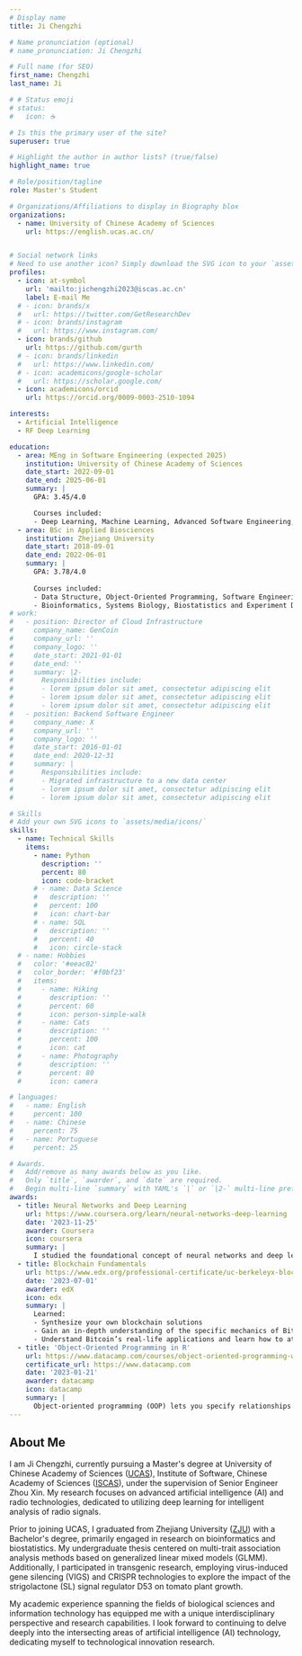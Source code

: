 ```yaml
---
# Display name
title: Ji Chengzhi

# Name pronunciation (optional)
# name_pronunciation: Ji Chengzhi

# Full name (for SEO)
first_name: Chengzhi
last_name: Ji

# # Status emoji
# status:
#   icon: ☕️

# Is this the primary user of the site?
superuser: true

# Highlight the author in author lists? (true/false)
highlight_name: true

# Role/position/tagline
role: Master's Student

# Organizations/Affiliations to display in Biography blox
organizations:
  - name: University of Chinese Academy of Sciences
    url: https://english.ucas.ac.cn/


# Social network links
# Need to use another icon? Simply download the SVG icon to your `assets/media/icons/` folder.
profiles:
  - icon: at-symbol
    url: 'mailto:jichengzhi2023@iscas.ac.cn'
    label: E-mail Me
  # - icon: brands/x
  #   url: https://twitter.com/GetResearchDev
  # - icon: brands/instagram
  #   url: https://www.instagram.com/
  - icon: brands/github
    url: https://github.com/gurth
  # - icon: brands/linkedin
  #   url: https://www.linkedin.com/
  # - icon: academicons/google-scholar
  #   url: https://scholar.google.com/
  - icon: academicons/orcid
    url: https://orcid.org/0009-0003-2510-1094 

interests:
  - Artificial Intelligence
  - RF Deep Learning

education:
  - area: MEng in Software Engineering (expected 2025)
    institution: University of Chinese Academy of Sciences
    date_start: 2022-09-01
    date_end: 2025-06-01
    summary: |
      GPA: 3.45/4.0

      Courses included:
      - Deep Learning, Machine Learning, Advanced Software Engineering, Advanced Algorithm, Pattern Recognition and Machine Learning
  - area: BSc in Applied Biosciences
    institution: Zhejiang University
    date_start: 2018-09-01
    date_end: 2022-06-01
    summary: |
      GPA: 3.78/4.0
      
      Courses included:
      - Data Structure, Object-Oriented Programming, Software Engineering, Stochastic Process, Software Protection Technology
      - Bioinformatics, Systems Biology, Biostatistics and Experiment Design
# work:
#   - position: Director of Cloud Infrastructure
#     company_name: GenCoin
#     company_url: ''
#     company_logo: ''
#     date_start: 2021-01-01
#     date_end: ''
#     summary: |2-
#       Responsibilities include:
#       - lorem ipsum dolor sit amet, consectetur adipiscing elit
#       - lorem ipsum dolor sit amet, consectetur adipiscing elit
#       - lorem ipsum dolor sit amet, consectetur adipiscing elit
#   - position: Backend Software Engineer
#     company_name: X
#     company_url: ''
#     company_logo: ''
#     date_start: 2016-01-01
#     date_end: 2020-12-31
#     summary: |
#       Responsibilities include:
#       - Migrated infrastructure to a new data center
#       - lorem ipsum dolor sit amet, consectetur adipiscing elit
#       - lorem ipsum dolor sit amet, consectetur adipiscing elit

# Skills
# Add your own SVG icons to `assets/media/icons/`
skills:
  - name: Technical Skills
    items:
      - name: Python
        description: ''
        percent: 80
        icon: code-bracket
      # - name: Data Science
      #   description: ''
      #   percent: 100
      #   icon: chart-bar
      # - name: SQL
      #   description: ''
      #   percent: 40
      #   icon: circle-stack
  # - name: Hobbies
  #   color: '#eeac02'
  #   color_border: '#f0bf23'
  #   items:
  #     - name: Hiking
  #       description: ''
  #       percent: 60
  #       icon: person-simple-walk
  #     - name: Cats
  #       description: ''
  #       percent: 100
  #       icon: cat
  #     - name: Photography
  #       description: ''
  #       percent: 80
  #       icon: camera

# languages:
#   - name: English
#     percent: 100
#   - name: Chinese
#     percent: 75
#   - name: Portuguese
#     percent: 25

# Awards.
#   Add/remove as many awards below as you like.
#   Only `title`, `awarder`, and `date` are required.
#   Begin multi-line `summary` with YAML's `|` or `|2-` multi-line prefix and indent 2 spaces below.
awards:
  - title: Neural Networks and Deep Learning
    url: https://www.coursera.org/learn/neural-networks-deep-learning
    date: '2023-11-25'
    awarder: Coursera
    icon: coursera
    summary: |
      I studied the foundational concept of neural networks and deep learning. By the end, I was familiar with the significant technological trends driving the rise of deep learning; build, train, and apply fully connected deep neural networks; implement efficient (vectorized) neural networks; identify key parameters in a neural network’s architecture; and apply deep learning to your own applications.
  - title: Blockchain Fundamentals
    url: https://www.edx.org/professional-certificate/uc-berkeleyx-blockchain-fundamentals
    date: '2023-07-01'
    awarder: edX
    icon: edx
    summary: |
      Learned:
      - Synthesize your own blockchain solutions
      - Gain an in-depth understanding of the specific mechanics of Bitcoin
      - Understand Bitcoin’s real-life applications and learn how to attack and destroy Bitcoin, Ethereum, smart contracts and Dapps, and alternatives to Bitcoin’s Proof-of-Work consensus algorithm
  - title: 'Object-Oriented Programming in R'
    url: https://www.datacamp.com/courses/object-oriented-programming-with-s3-and-r6-in-r
    certificate_url: https://www.datacamp.com
    date: '2023-01-21'
    awarder: datacamp
    icon: datacamp
    summary: |
      Object-oriented programming (OOP) lets you specify relationships between functions and the objects that they can act on, helping you manage complexity in your code. This is an intermediate level course, providing an introduction to OOP, using the S3 and R6 systems. S3 is a great day-to-day R programming tool that simplifies some of the functions that you write. R6 is especially useful for industry-specific analyses, working with web APIs, and building GUIs.
---
```


## About Me

I am Ji Chengzhi, currently pursuing a Master's degree at University of Chinese Academy of Sciences ([UCAS](https://english.ucas.ac.cn/)), Institute of Software, Chinese Academy of Sciences ([ISCAS](http://english.is.cas.cn/)), under the supervision of Senior Engineer Zhou Xin. My research focuses on advanced artificial intelligence (AI) and radio technologies, dedicated to utilizing deep learning for intelligent analysis of radio signals.

Prior to joining UCAS, I graduated from Zhejiang University ([ZJU](https://www.zju.edu.cn/english/main.psp)) with a Bachelor's degree, primarily engaged in research on bioinformatics and biostatistics. My undergraduate thesis centered on multi-trait association analysis methods based on generalized linear mixed models (GLMM). Additionally, I participated in transgenic research, employing virus-induced gene silencing (VIGS) and CRISPR technologies to explore the impact of the strigolactone (SL) signal regulator D53 on tomato plant growth.

My academic experience spanning the fields of biological sciences and information technology has equipped me with a unique interdisciplinary perspective and research capabilities. I look forward to continuing to delve deeply into the intersecting areas of artificial intelligence (AI) technology, dedicating myself to technological innovation research.
